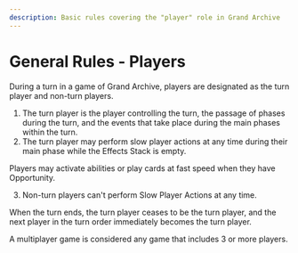 ```yaml
---
description: Basic rules covering the "player" role in Grand Archive
---
```


# General Rules - Players

During a turn in a game of Grand Archive, players are designated as the turn player and non-turn players.

1. The turn player is the player controlling the turn, the passage of phases during the turn, and the events that take place during the main phases within the turn.
2. The turn player may perform slow player actions at any time during their main phase while the Effects Stack is empty.

Players may activate abilities or play cards at fast speed when they have Opportunity.

3. Non-turn players can't perform Slow Player Actions at any time.

When the turn ends, the turn player ceases to be the turn player, and the next player in the turn order immediately becomes the turn player.

A multiplayer game is considered any game that includes 3 or more players.
